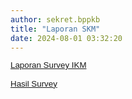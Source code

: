 ```yaml
---
author: sekret.bppkb
title: "Laporan SKM"
date: 2024-08-01 03:32:20
---
```


<p style="margin: 0cm; line-height: 1.1;"><span style="font-size: 10pt; font-family: arial, helvetica, sans-serif; color: black;"><a href="/master-laporan-skm/laporan-survey"><span style="vertical-align: inherit;"><span style="vertical-align: inherit;">Laporan Survey IKM</span></span></a></span></p>

<p style="margin: 0cm; line-height: 1.1;"><span style="font-family: arial, helvetica, sans-serif; font-size: 10pt;">&nbsp;</span></p>

<p style="margin: 0cm; font-variant-ligatures: normal; font-variant-caps: normal; orphans: 2; text-align: start; widows: 2; -webkit-text-stroke-width: 0px; text-decoration-thickness: initial; text-decoration-style: initial; text-decoration-color: initial; word-spacing: 0px; line-height: 1.1;"><span style="font-size: 10pt; font-family: arial, helvetica, sans-serif; color: black;"><a href="/master-laporan-skm/hasil-survey"><span style="vertical-align: inherit;"><span style="vertical-align: inherit;">Hasil Survey</span></span></a></span></p>

<p style="margin: 0cm; font-variant-ligatures: normal; font-variant-caps: normal; orphans: 2; text-align: start; widows: 2; -webkit-text-stroke-width: 0px; text-decoration-thickness: initial; text-decoration-style: initial; text-decoration-color: initial; word-spacing: 0px; line-height: 1.1;"><span style="font-family: arial, helvetica, sans-serif; font-size: 10pt;">&nbsp;</span></p>
